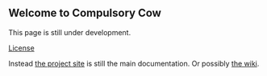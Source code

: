 ## Welcome to Compulsory Cow

This page is still under development.

[License](licence.html)

Instead [the project site](https://github.com/LosManos/CompulsoryCow) is still the main documentation. Or possibly [the wiki](https://github.com/LosManos/CompulsoryCow/wiki).
